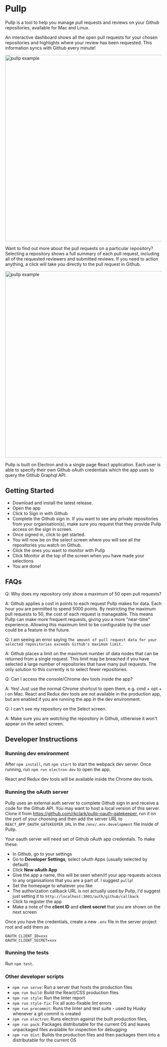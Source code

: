 # Pullp

Pullp is a tool to help you manage pull requests and reviews on your Github repositories, available for Mac and Linux.

An interactive dashboard shows all the open pull requests for your chosen repositories and highlights where your review has been requested. This information syncs with Github every minute!

<img src="https://i.imgur.com/O1qEiT5.png" alt="pullp example" width="600px" />

Want to find out more about the pull requests on a particular repository? Selecting a repository shows a full summary of each pull request, including all of the requested reviewers and submitted reviews. If you need to action anything, a click will take you directly to the pull request in Github.

<img src="https://i.imgur.com/fbjBWAA.png" alt="pullp example" width="600px" />

Pullp is built on Electron and is a single page React application. Each user is able to specify their own Github oAuth credentials which the app uses to query the Github Graphql API.

## Getting Started

- Download and install the latest release.
- Open the app
- Click to Sign in with Github
- Complete the Github sign in. If you want to see any private repositories from your organisation(s), make sure you request that they provide Pullp access on the sign in screen.
- Once signed in, click to get started.
- You will now be on the select screen where you will see all the repositories you watch on Github.
- Click the ones you want to monitor with Pullp
- Click Monitor at the top of the screen when you have made your selections
- You are done!

## FAQs

Q: Why does my repository only show a maximum of 50 open pull requests?

A: Github applies a cost in points to each request Pullp makes for data. Each hour you are permitted to spend 5000 points. By restricting the maximum pull requests to 50, the cost of each request is manageable. This means Pullp can make more frequent requests, giving you a more "near-time" experience. Allowing this maximum limit to be configurable by the user could be a feature in the future.

Q: I am seeing an error saying `The amount of pull request data for your selected repositories exceeds Github's maximum limit.`

A: Github places a limit on the maximum number of data nodes that can be returned from a single request. This limit may be breached if you have selected a large number of repositories that have many pull requests. The only solution to this currently is to select fewer repositories.

Q: Can I access the console/Chrome dev tools inside the app?

A: Yes! Just use the normal Chrome shortcut to open them, e.g. cmd + opt + i on Mac. React and Redux dev tools are not available in the production app, but are enabled if you are running the app in the dev environment.

Q: I can't see my repository on the Select screen.

A: Make sure you are _watching_ the repository in Github, otherwise it won't appear on the select screen.

## Developer Instructions

### Running dev environment

After `npm install`, run `npm start` to start the webpack dev server. Once running, run `npm run electron-dev` to open the app.

React and Redux dev tools will be available inside the Chrome dev tools.

### Running the oAuth server

Pullp uses an external auth server to complete Github sign in and receive a code for the Github API. You may want to host a local version of this server. Clone it from https://github.com/rkclark/pullp-oauth-gatekeeper, run it on the port of your choosing and then add the server URL to `REACT_APP_OAUTH_GATEKEEPER_URL` in the `/env/.env.development` file inside of Pullp.

Your oauth server will need set of Github oAuth app credentials. To make these:

- In Github, go to your settings
- Go to **Developer Settings**, select oAuth Apps (usually selected by default)
- Click **New oAuth App**
- Give the app a name, this will be seen when/if your app requests access to any organisations that you are a part of. I suggest `pullp`!
- Set the homepage to whatever you like
- The authorization callback URL is not actually used by Pullp, I'd suggest just setting it to `http://localhost:3001/auth/github/callback`
- Click to register the app
- Make a note of the **client ID** and **client secret** that you are shown on the next screen

Once you have the credentials, create a new `.env` file in the server project root and add them as
```
OAUTH_CLIENT_ID=xxx
OAUTH_CLIENT_SECRET=xxx
```

### Running the tests

Run `npm test`.

### Other developer scripts

 - `npm run serve`: Run a server that hosts the production files
- `npm run build`: Build the React/CSS production files
- `npm run style`: Run the linter report
- `npm run style-fix`: Fix all auto-fixable lint errors
- `npm run precommit`: Runs the linter and test suite - used by Husky whenever a git commit is created
- `npm run electron`: Runs electron against the built production files,
- `npm run pack`: Packages distributable for the current OS and leaves unpackaged files available for inspection for debugging
- `npm run dist`: Builds the production files and then packages them into a distributable for the current OS

